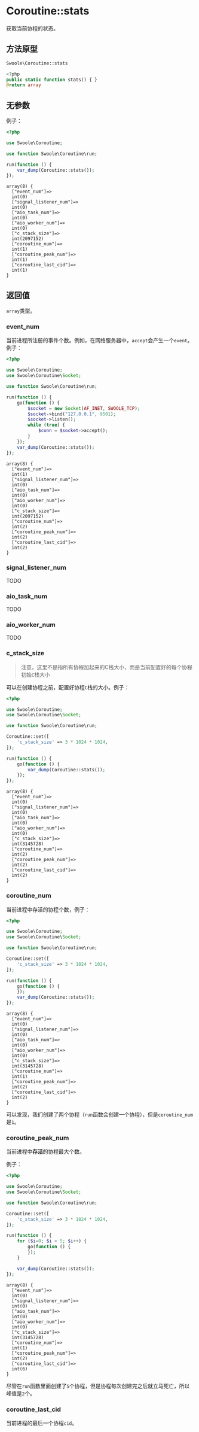 # Coroutine::stats

获取当前协程的状态。

## 方法原型

```php
Swoole\Coroutine::stats

<?php
public static function stats() { }
@return array
```

## 无参数

例子：

```php
<?php

use Swoole\Coroutine;

use function Swoole\Coroutine\run;

run(function () {
    var_dump(Coroutine::stats());
});
```

```shell
array(8) {
  ["event_num"]=>
  int(0)
  ["signal_listener_num"]=>
  int(0)
  ["aio_task_num"]=>
  int(0)
  ["aio_worker_num"]=>
  int(0)
  ["c_stack_size"]=>
  int(2097152)
  ["coroutine_num"]=>
  int(1)
  ["coroutine_peak_num"]=>
  int(1)
  ["coroutine_last_cid"]=>
  int(1)
}
```

## 返回值

`array`类型。

### event_num

当前进程所注册的事件个数。例如，在网络服务器中，`accept`会产生一个`event`。例子：

```php
<?php

use Swoole\Coroutine;
use Swoole\Coroutine\Socket;

use function Swoole\Coroutine\run;

run(function () {
    go(function () {
        $socket = new Socket(AF_INET, SWOOLE_TCP);
        $socket->bind("127.0.0.1", 9501);
        $socket->listen();
        while (true) {
            $conn = $socket->accept();
        }
    });
    var_dump(Coroutine::stats());
});
```

```shell
array(8) {
  ["event_num"]=>
  int(1)
  ["signal_listener_num"]=>
  int(0)
  ["aio_task_num"]=>
  int(0)
  ["aio_worker_num"]=>
  int(0)
  ["c_stack_size"]=>
  int(2097152)
  ["coroutine_num"]=>
  int(2)
  ["coroutine_peak_num"]=>
  int(2)
  ["coroutine_last_cid"]=>
  int(2)
}

```

### signal_listener_num

TODO

### aio_task_num

TODO

### aio_worker_num

TODO

### c_stack_size

> 注意，这里不是指所有协程加起来的C栈大小，而是当前配置好的每个协程初始`C`栈大小

可以在创建协程之前，配置好协程`C`栈的大小。例子：

```php
<?php

use Swoole\Coroutine;
use Swoole\Coroutine\Socket;

use function Swoole\Coroutine\run;

Coroutine::set([
    'c_stack_size' => 3 * 1024 * 1024,
]);

run(function () {
    go(function () {
        var_dump(Coroutine::stats());
    });
});
```

```shell
array(8) {
  ["event_num"]=>
  int(0)
  ["signal_listener_num"]=>
  int(0)
  ["aio_task_num"]=>
  int(0)
  ["aio_worker_num"]=>
  int(0)
  ["c_stack_size"]=>
  int(3145728)
  ["coroutine_num"]=>
  int(2)
  ["coroutine_peak_num"]=>
  int(2)
  ["coroutine_last_cid"]=>
  int(2)
}
```

### coroutine_num

当前进程中存活的协程个数，例子：

```php
<?php

use Swoole\Coroutine;
use Swoole\Coroutine\Socket;

use function Swoole\Coroutine\run;

Coroutine::set([
    'c_stack_size' => 3 * 1024 * 1024,
]);

run(function () {
    go(function () {
    });
    var_dump(Coroutine::stats());
});
```

```shell
array(8) {
  ["event_num"]=>
  int(0)
  ["signal_listener_num"]=>
  int(0)
  ["aio_task_num"]=>
  int(0)
  ["aio_worker_num"]=>
  int(0)
  ["c_stack_size"]=>
  int(3145728)
  ["coroutine_num"]=>
  int(1)
  ["coroutine_peak_num"]=>
  int(2)
  ["coroutine_last_cid"]=>
  int(2)
}
```

可以发现，我们创建了两个协程（`run`函数会创建一个协程），但是`coroutine_num`是`1`。

### coroutine_peak_num

当前进程中**存活**的协程最大个数。

例子：

```php
<?php

use Swoole\Coroutine;
use Swoole\Coroutine\Socket;

use function Swoole\Coroutine\run;

Coroutine::set([
    'c_stack_size' => 3 * 1024 * 1024,
]);

run(function () {
    for ($i=0; $i < 5; $i++) {
        go(function () {
        });
    }

    var_dump(Coroutine::stats());
});
```

```shell
array(8) {
  ["event_num"]=>
  int(0)
  ["signal_listener_num"]=>
  int(0)
  ["aio_task_num"]=>
  int(0)
  ["aio_worker_num"]=>
  int(0)
  ["c_stack_size"]=>
  int(3145728)
  ["coroutine_num"]=>
  int(1)
  ["coroutine_peak_num"]=>
  int(2)
  ["coroutine_last_cid"]=>
  int(6)
}
```

尽管在`run`函数里面创建了`5`个协程，但是协程每次创建完之后就立马死亡，所以峰值是`2`个。

### coroutine_last_cid

当前进程的最后一个协程`cid`。
